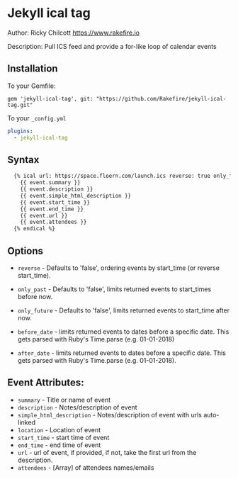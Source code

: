 # Jekyll ical tag

Author: Ricky Chilcott https://www.rakefire.io

Description: Pull ICS feed and provide a for-like loop of calendar events

## Installation

To your Gemfile:

`gem 'jekyll-ical-tag', git: "https://github.com/Rakefire/jekyll-ical-tag.git"`

To your `_config.yml`

```yml
plugins:
  - jekyll-ical-tag
```

## Syntax

```html
  {% ical url: https://space.floern.com/launch.ics reverse: true only_future: true %}
    {{ event.summary }}
    {{ event.description }}
    {{ event.simple_html_description }}
    {{ event.start_time }}
    {{ event.end_time }}
    {{ event.url }}
    {{ event.attendees }}
  {% endical %}
```

## Options

- `reverse` - Defaults to 'false', ordering events by start_time (or reverse start_time).
- `only_past` - Defaults to 'false', limits returned events to start_times before now.
- `only_future` - Defaults to 'false', limits returned events to start_time after now.

- `before_date` - limits returned events to dates before a specific date. This gets parsed with Ruby's Time.parse (e.g. 01-01-2018)
- `after_date` - limits returned events to dates before a specific date. This gets parsed with Ruby's Time.parse (e.g. 01-01-2018).

## Event Attributes:

- `summary` - Title or name of event
- `description` - Notes/description of event
- `simple_html_description` - Notes/description of event with urls auto-linked
- `location` - Location of event
- `start_time` - start time of event
- `end_time` - end time of event
- `url` - url of event, if provided, if not, take the first url from the description.
- `attendees` - [Array] of attendees names/emails
